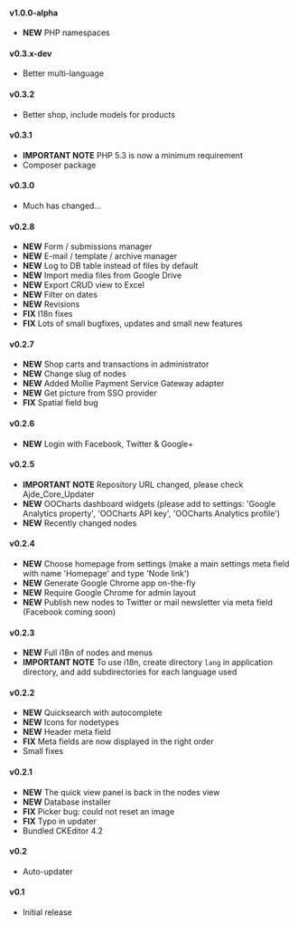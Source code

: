 #### v1.0.0-alpha

 - **NEW** PHP namespaces

#### v0.3.x-dev

 - Better multi-language
 
#### v0.3.2

 - Better shop, include models for products

#### v0.3.1

 - **IMPORTANT NOTE** PHP 5.3 is now a minimum requirement
 - Composer package

#### v0.3.0

 - Much has changed...

#### v0.2.8

 - **NEW** Form / submissions manager
 - **NEW** E-mail / template / archive manager
 - **NEW** Log to DB table instead of files by default
 - **NEW** Import media files from Google Drive
 - **NEW** Export CRUD view to Excel
 - **NEW** Filter on dates
 - **NEW** Revisions
 - **FIX** I18n fixes
 - **FIX** Lots of small bugfixes, updates and small new features


#### v0.2.7

 - **NEW** Shop carts and transactions in administrator
 - **NEW** Change slug of nodes
 - **NEW** Added Mollie Payment Service Gateway adapter
 - **NEW** Get picture from SSO provider
 - **FIX** Spatial field bug


#### v0.2.6

 - **NEW** Login with Facebook, Twitter & Google+


#### v0.2.5

 - **IMPORTANT NOTE** Repository URL changed, please check Ajde_Core_Updater
 - **NEW** OOCharts dashboard widgets (please add to settings: 'Google Analytics property', 'OOCharts API key', 'OOCharts Analytics profile')
 - **NEW** Recently changed nodes


#### v0.2.4

 - **NEW** Choose homepage from settings (make a main settings meta field with name 'Homepage' and type 'Node link')
 - **NEW** Generate Google Chrome app on-the-fly
 - **NEW** Require Google Chrome for admin layout
 - **NEW** Publish new nodes to Twitter or mail newsletter via meta field (Facebook coming soon)



#### v0.2.3

 - **NEW** Full i18n of nodes and menus
 - **IMPORTANT NOTE** To use i18n, create directory `lang` in application directory, and add subdirectories for each language used



#### v0.2.2

 - **NEW** Quicksearch with autocomplete
 - **NEW** Icons for nodetypes
 - **NEW** Header meta field
 - **FIX** Meta fields are now displayed in the right order
 - Small fixes



#### v0.2.1

 - **NEW** The quick view panel is back in the nodes view
 - **NEW** Database installer
 - **FIX** Picker bug: could not reset an image
 - **FIX** Typo in updater
 - Bundled CKEditor 4.2



#### v0.2

 - Auto-updater



#### v0.1

 - Initial release